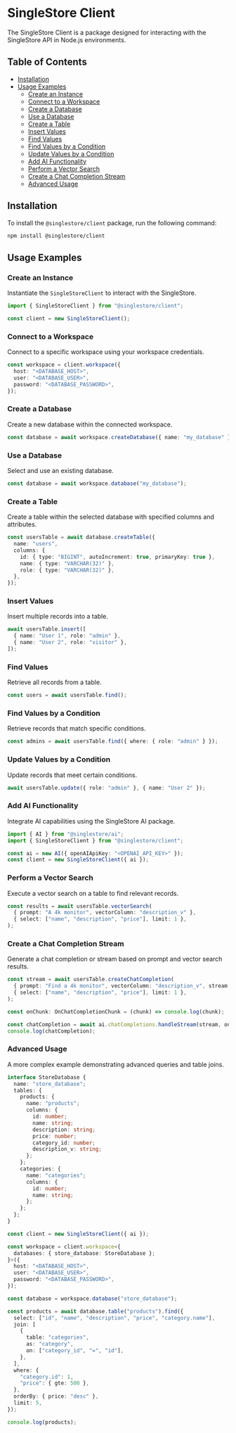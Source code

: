 # SingleStore Client

The SingleStore Client is a package designed for interacting with the SingleStore API in Node.js environments.

## Table of Contents

- [Installation](#installation)
- [Usage Examples](#usage-examples)
  - [Create an Instance](#create-an-instance)
  - [Connect to a Workspace](#connect-to-a-workspace)
  - [Create a Database](#create-a-database)
  - [Use a Database](#use-a-database)
  - [Create a Table](#create-a-table)
  - [Insert Values](#insert-values)
  - [Find Values](#find-values)
  - [Find Values by a Condition](#find-values-by-a-condition)
  - [Update Values by a Condition](#update-values-by-a-condition)
  - [Add AI Functionality](#add-ai-functionality)
  - [Perform a Vector Search](#perform-a-vector-search)
  - [Create a Chat Completion Stream](#create-a-chat-completion-stream)
  - [Advanced Usage](#advanced-usage)

## Installation

To install the `@singlestore/client` package, run the following command:

```bash
npm install @singlestore/client
```

## Usage Examples

### Create an Instance

Instantiate the `SingleStoreClient` to interact with the SingleStore.

```ts
import { SingleStoreClient } from "@singlestore/client";

const client = new SingleStoreClient();
```

### Connect to a Workspace

Connect to a specific workspace using your workspace credentials.

```ts
const workspace = client.workspace({
  host: "<DATABASE_HOST>",
  user: "<DATABASE_USER>",
  password: "<DATABASE_PASSWORD>",
});
```

### Create a Database

Create a new database within the connected workspace.

```ts
const database = await workspace.createDatabase({ name: "my_database" });
```

### Use a Database

Select and use an existing database.

```ts
const database = await workspace.database("my_database");
```

### Create a Table

Create a table within the selected database with specified columns and attributes.

```ts
const usersTable = await database.createTable({
  name: "users",
  columns: {
    id: { type: "BIGINT", autoIncrement: true, primaryKey: true },
    name: { type: "VARCHAR(32)" },
    role: { type: "VARCHAR(32)" },
  },
});
```

### Insert Values

Insert multiple records into a table.

```ts
await usersTable.insert([
  { name: "User 1", role: "admin" },
  { name: "User 2", role: "visitor" },
]);
```

### Find Values

Retrieve all records from a table.

```ts
const users = await usersTable.find();
```

### Find Values by a Condition

Retrieve records that match specific conditions.

```ts
const admins = await usersTable.find({ where: { role: "admin" } });
```

### Update Values by a Condition

Update records that meet certain conditions.

```ts
await usersTable.update({ role: "admin" }, { name: "User 2" });
```

### Add AI Functionality

Integrate AI capabilities using the SingleStore AI package.

```ts
import { AI } from "@singlestore/ai";
import { SingleStoreClient } from "@singlestore/client";

const ai = new AI({ openAIApiKey: "<OPENAI_API_KEY>" });
const client = new SingleStoreClient({ ai });
```

### Perform a Vector Search

Execute a vector search on a table to find relevant records.

```ts
const results = await usersTable.vectorSearch(
  { prompt: "A 4k monitor", vectorColumn: "description_v" },
  { select: ["name", "description", "price"], limit: 1 },
);
```

### Create a Chat Completion Stream

Generate a chat completion or stream based on prompt and vector search results.

```ts
const stream = await usersTable.createChatCompletion(
  { prompt: "Find a 4k monitor", vectorColumn: "description_v", stream: true },
  { select: ["name", "description", "price"], limit: 1 },
);

const onChunk: OnChatCompletionChunk = (chunk) => console.log(chunk);

const chatCompletion = await ai.chatCompletions.handleStream(stream, onChunk);
console.log(chatCompletion);
```

### Advanced Usage

A more complex example demonstrating advanced queries and table joins.

```ts
interface StoreDatabase {
  name: "store_database";
  tables: {
    products: {
      name: "products";
      columns: {
        id: number;
        name: string;
        description: string;
        price: number;
        category_id: number;
        description_v: string;
      };
    };
    categories: {
      name: "categories";
      columns: {
        id: number;
        name: string;
      };
    };
  };
}

const client = new SingleStoreClient({ ai });

const workspace = client.workspace<{
  databases: { store_database: StoreDatabase };
}>({
  host: "<DATABASE_HOST>",
  user: "<DATABASE_USER>",
  password: "<DATABASE_PASSWORD>",
});

const database = workspace.database("store_database");

const products = await database.table("products").find({
  select: ["id", "name", "description", "price", "category.name"],
  join: [
    {
      table: "categories",
      as: "category",
      on: ["category_id", "=", "id"],
    },
  ],
  where: {
    "category.id": 1,
    "price": { gte: 500 },
  },
  orderBy: { price: "desc" },
  limit: 5,
});

console.log(products);
```
